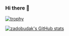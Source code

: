### Hi there 👋
[![trophy](https://github-profile-trophy.vercel.app/?username=zadobudak)](https://github.com/ryo-ma/github-profile-trophy)

[![zadobudak's GitHub stats](https://github-readme-stats.vercel.app/api?username=zadobudak)](https://github.com/anuraghazra/github-readme-stats)
<!--
**zadobudak/zadobudak** is a ✨ _special_ ✨ repository because its `README.md` (this file) appears on your GitHub profile.

Here are some ideas to get you started:

- 🔭 I’m currently working on ...
- 🌱 I’m currently learning ...
- 👯 I’m looking to collaborate on ...
- 🤔 I’m looking for help with ...
- 💬 Ask me about ...
- 📫 How to reach me: ...
- 😄 Pronouns: ...
- ⚡ Fun fact: ...
-->
